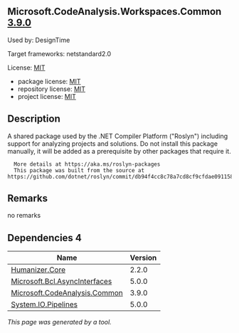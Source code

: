 Microsoft.CodeAnalysis.Workspaces.Common [3.9.0](https://www.nuget.org/packages/Microsoft.CodeAnalysis.Workspaces.Common/3.9.0)
--------------------

Used by: DesignTime

Target frameworks: netstandard2.0

License: [MIT](../../../../licenses/mit) 

- package license: [MIT](https://licenses.nuget.org/MIT) 
- repository license: [MIT](https://github.com/dotnet/roslyn) 
- project license: [MIT](https://github.com/dotnet/roslyn) 

Description
-----------
A shared package used by the .NET Compiler Platform ("Roslyn") including support for analyzing projects and solutions.
      Do not install this package manually, it will be added as a prerequisite by other packages that require it.
    
      More details at https://aka.ms/roslyn-packages
      This package was built from the source at https://github.com/dotnet/roslyn/commit/db94f4cc8c78a7cd8cf9cfdae091158d2ba9d974.

Remarks
-----------
no remarks


Dependencies 4
-----------

|Name|Version|
|----------|:----|
|[Humanizer.Core](../../../../packages/nuget.org/humanizer.core/2.2.0)|2.2.0|
|[Microsoft.Bcl.AsyncInterfaces](../../../../packages/nuget.org/microsoft.bcl.asyncinterfaces/5.0.0)|5.0.0|
|[Microsoft.CodeAnalysis.Common](../../../../packages/nuget.org/microsoft.codeanalysis.common/3.9.0)|3.9.0|
|[System.IO.Pipelines](../../../../packages/nuget.org/system.io.pipelines/5.0.0)|5.0.0|

*This page was generated by a tool.*